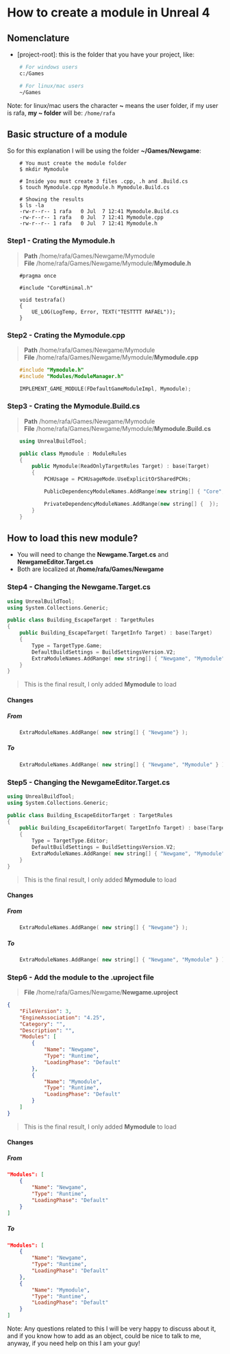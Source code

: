 # How to create a module in Unreal 4

## Nomenclature
* [project-root]: this is the folder that you have your project, like:
```sh
    # For windows users
    c:/Games

    # For linux/mac users
    ~/Games
```
Note: for linux/mac users the character **~** means the user folder, if my user is rafa, **my ~ folder** will be: ``/home/rafa``

## Basic structure of a module
So for this explanation I will be using the folder **~/Games/Newgame**:
```Shell
    # You must create the module folder
    $ mkdir Mymodule

    # Inside you must create 3 files .cpp, .h and .Build.cs
    $ touch Mymodule.cpp Mymodule.h Mymodule.Build.cs

    # Showing the results
    $ ls -la
    -rw-r--r-- 1 rafa   0 Jul  7 12:41 Mymodule.Build.cs
    -rw-r--r-- 1 rafa   0 Jul  7 12:41 Mymodule.cpp
    -rw-r--r-- 1 rafa   0 Jul  7 12:41 Mymodule.h
```

### Step1 - Crating the Mymodule.h
> **Path** /home/rafa/Games/Newgame/Mymodule <br />
> **File** /home/rafa/Games/Newgame/Mymodule/**Mymodule.h**

```Shell
    #pragma once

    #include "CoreMinimal.h"

    void testrafa()
    {
        UE_LOG(LogTemp, Error, TEXT("TESTTTT RAFAEL"));
    }
```

### Step2 - Crating the Mymodule.cpp
> **Path** /home/rafa/Games/Newgame/Mymodule <br />
> **File** /home/rafa/Games/Newgame/Mymodule/**Mymodule.cpp**

```cpp
    #include "Mymodule.h"
    #include "Modules/ModuleManager.h"

    IMPLEMENT_GAME_MODULE(FDefaultGameModuleImpl, Mymodule);
```

### Step3 - Crating the Mymodule.Build.cs
> **Path** /home/rafa/Games/Newgame/Mymodule <br />
> **File** /home/rafa/Games/Newgame/Mymodule/**Mymodule.Build.cs**

```cpp
    using UnrealBuildTool;

    public class Mymodule : ModuleRules
    {
        public Mymodule(ReadOnlyTargetRules Target) : base(Target)
        {
            PCHUsage = PCHUsageMode.UseExplicitOrSharedPCHs;

            PublicDependencyModuleNames.AddRange(new string[] { "Core", "CoreUObject", "Engine", "InputCore" });

            PrivateDependencyModuleNames.AddRange(new string[] {  });
        }
    }
```

## How to load this new module?
* You will need to change the **Newgame.Target.cs** and **NewgameEditor.Target.cs**
* Both are localized at **/home/rafa/Games/Newgame**

### Step4 - Changing the Newgame.Target.cs

```cpp
using UnrealBuildTool;
using System.Collections.Generic;

public class Building_EscapeTarget : TargetRules
{
	public Building_EscapeTarget( TargetInfo Target) : base(Target)
	{
		Type = TargetType.Game;
		DefaultBuildSettings = BuildSettingsVersion.V2;
		ExtraModuleNames.AddRange( new string[] { "Newgame", "Mymodule" } );
	}
}
```

> This is the final result, I only added **Mymodule** to load

#### Changes

##### From
```cpp
    ExtraModuleNames.AddRange( new string[] { "Newgame"} );
```
##### To
```cpp
    ExtraModuleNames.AddRange( new string[] { "Newgame", "Mymodule" } );
```


### Step5 - Changing the NewgameEditor.Target.cs
```cpp
using UnrealBuildTool;
using System.Collections.Generic;

public class Building_EscapeEditorTarget : TargetRules
{
	public Building_EscapeEditorTarget( TargetInfo Target) : base(Target)
	{
		Type = TargetType.Editor;
		DefaultBuildSettings = BuildSettingsVersion.V2;
		ExtraModuleNames.AddRange( new string[] { "Newgame", "Mymodule" } );
	}
}
```
> This is the final result, I only added **Mymodule** to load

#### Changes

##### From
```cpp
    ExtraModuleNames.AddRange( new string[] { "Newgame"} );
```
##### To
```cpp
    ExtraModuleNames.AddRange( new string[] { "Newgame", "Mymodule" } );
```

### Step6 - Add the module to the .uproject file
> **File** /home/rafa/Games/Newgame/**Newgame.uproject**

```json
{
	"FileVersion": 3,
	"EngineAssociation": "4.25",
	"Category": "",
	"Description": "",
	"Modules": [
		{
			"Name": "Newgame",
			"Type": "Runtime",
			"LoadingPhase": "Default"
		},
		{
			"Name": "Mymodule",
			"Type": "Runtime",
			"LoadingPhase": "Default"
		}
	]
}
```
> This is the final result, I only added **Mymodule** to load
#### Changes

##### From
```json
"Modules": [
    {
        "Name": "Newgame",
        "Type": "Runtime",
        "LoadingPhase": "Default"
    }
]
```
##### To
```json
"Modules": [
    {
        "Name": "Newgame",
        "Type": "Runtime",
        "LoadingPhase": "Default"
    },
    {
        "Name": "Mymodule",
        "Type": "Runtime",
        "LoadingPhase": "Default"
    }
]
```

Note: Any questions related to this I will be very happy to discuss about it, and if you know how to add as an object, could be nice to talk to me, anyway, if you need help on this I am your guy!
